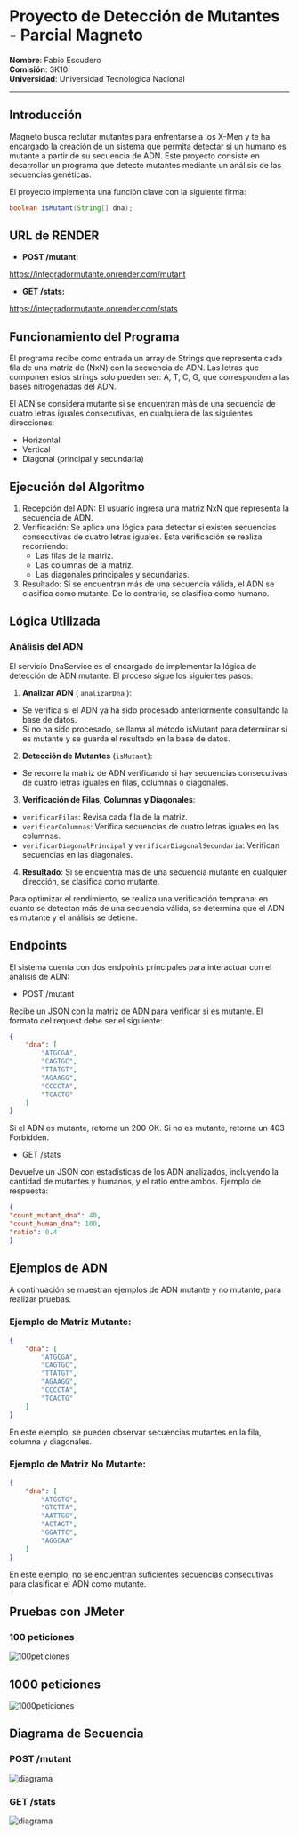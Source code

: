 # Proyecto de Detección de Mutantes - Parcial Magneto

**Nombre**: Fabio Escudero  
**Comisión**: 3K10  
**Universidad**: Universidad Tecnológica Nacional

---

## Introducción

Magneto busca reclutar mutantes para enfrentarse a los X-Men y te ha encargado la creación de un sistema que permita detectar si un humano es mutante a partir de su secuencia de ADN. Este proyecto consiste en desarrollar un programa que detecte mutantes mediante un análisis de las secuencias genéticas.

El proyecto implementa una función clave con la siguiente firma:

```java
boolean isMutant(String[] dna);
```

## URL de RENDER

- **POST /mutant:**

https://integradormutante.onrender.com/mutant

- **GET /stats:**

https://integradormutante.onrender.com/stats

## Funcionamiento del Programa
El programa recibe como entrada un array de Strings que representa cada fila de una matriz de (NxN) con la secuencia de ADN. Las letras que componen estos strings solo pueden ser: A, T, C, G, que corresponden a las bases nitrogenadas del ADN.

El ADN se considera mutante si se encuentran más de una secuencia de cuatro letras iguales consecutivas, en cualquiera de las siguientes direcciones:

- Horizontal
- Vertical
- Diagonal (principal y secundaria)

## Ejecución del Algoritmo
1. Recepción del ADN: El usuario ingresa una matriz NxN que representa la secuencia de ADN.
2. Verificación: Se aplica una lógica para detectar si existen secuencias consecutivas de cuatro letras iguales. Esta verificación se realiza recorriendo:
   - Las filas de la matriz.
   - Las columnas de la matriz. 
   - Las diagonales principales y secundarias.
3. Resultado: Si se encuentran más de una secuencia válida, el ADN se clasifica como mutante. De lo contrario, se clasifica como humano.

## Lógica Utilizada
### Análisis del ADN
El servicio DnaService es el encargado de implementar la lógica de detección de ADN mutante. El proceso sigue los siguientes pasos:

1. **Analizar ADN** ( `analizarDna` ):

- Se verifica si el ADN ya ha sido procesado anteriormente consultando la base de datos.
- Si no ha sido procesado, se llama al método isMutant para determinar si es mutante y se guarda el resultado en la base de datos.

2. **Detección de Mutantes** (`isMutant`):

- Se recorre la matriz de ADN verificando si hay secuencias consecutivas de cuatro letras iguales en filas, columnas o diagonales.

3. **Verificación de Filas, Columnas y Diagonales**:

- `verificarFilas`: Revisa cada fila de la matriz.
- `verificarColumnas`: Verifica secuencias de cuatro letras iguales en las columnas.
- `verificarDiagonalPrincipal` y `verificarDiagonalSecundaria`: Verifican secuencias en las diagonales.

4. **Resultado**: Si se encuentra más de una secuencia mutante en cualquier dirección, se clasifica como mutante.

Para optimizar el rendimiento, se realiza una verificación temprana: en cuanto se detectan más de una secuencia válida, se determina que el ADN es mutante y el análisis se detiene.

## Endpoints
El sistema cuenta con dos endpoints principales para interactuar con el análisis de ADN:

- POST /mutant

Recibe un JSON con la matriz de ADN para verificar si es mutante. El formato del request debe ser el siguiente:

```json
{
    "dna": [
        "ATGCGA",
        "CAGTGC",
        "TTATGT",
        "AGAAGG",
        "CCCCTA",
        "TCACTG"
    ]
}
```
Si el ADN es mutante, retorna un 200 OK. Si no es mutante, retorna un 403 Forbidden.

- GET /stats

Devuelve un JSON con estadísticas de los ADN analizados, incluyendo la cantidad de mutantes y humanos, y el ratio entre ambos. Ejemplo de respuesta:


```json
{
"count_mutant_dna": 40,
"count_human_dna": 100,
"ratio": 0.4
}
```

## Ejemplos de ADN
A continuación se muestran ejemplos de ADN mutante y no mutante, para realizar pruebas.

### Ejemplo de Matriz Mutante:

```json
{
    "dna": [
        "ATGCGA",
        "CAGTGC",
        "TTATGT",
        "AGAAGG",
        "CCCCTA",
        "TCACTG"
    ]
}
```
En este ejemplo, se pueden observar secuencias mutantes en la fila, columna y diagonales.

### Ejemplo de Matriz No Mutante:

```json
{
    "dna": [
        "ATGGTG",
        "GTCTTA",
        "AATTGG",
        "ACTAGT",
        "GGATTC",
        "AGGCAA"
    ]
}
```
En este ejemplo, no se encuentran suficientes secuencias consecutivas para clasificar el ADN como mutante.

## Pruebas con JMeter

### 100 peticiones

![100peticiones](./capturasJMeter/100peticiones.png)

## 1000 peticiones

![1000peticiones](./capturasJMeter/1000peticiones.png)

## Diagrama de Secuencia

### POST /mutant
![diagrama](./DiagramaSecuencia/secuenciaPOST.png)

### GET /stats
![diagrama](./DiagramaSecuencia/secuenciaGET.png)

